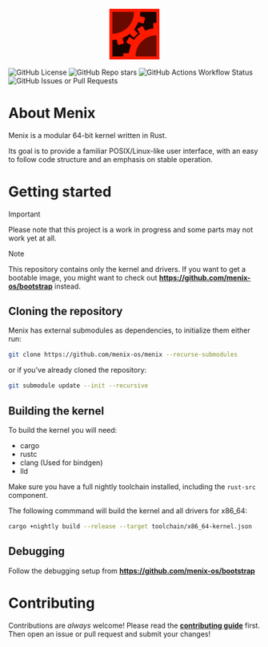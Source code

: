<p align="center">
<img src="assets/menix.svg" width="20%"/>
</p>

![GitHub License](https://img.shields.io/github/license/menix-os/menix?style=flat&color=red)
![GitHub Repo stars](https://img.shields.io/github/stars/menix-os/menix?style=flat)
![GitHub Actions Workflow Status](https://img.shields.io/github/actions/workflow/status/menix-os/menix/ci.yml)
![GitHub Issues or Pull Requests](https://img.shields.io/github/issues/menix-os/menix?style=flat)

# About Menix
Menix is a modular 64-bit kernel written in Rust.

Its goal is to provide a familiar POSIX/Linux-like user interface,
with an easy to follow code structure and an emphasis on stable operation.

# Getting started

> [!IMPORTANT]
> Please note that this project is a work in progress
> and some parts may not work yet at all.

> [!NOTE]
> This repository contains only the kernel and drivers.
> If you want to get a bootable image, you might want to check out
> **https://github.com/menix-os/bootstrap** instead.

## Cloning the repository
Menix has external submodules as dependencies, to initialize them either run:

```sh
git clone https://github.com/menix-os/menix --recurse-submodules
```

or if you've already cloned the repository:

```sh
git submodule update --init --recursive
```

## Building the kernel

To build the kernel you will need:
- cargo
- rustc
- clang (Used for bindgen)
- lld

Make sure you have a full nightly toolchain installed,
including the `rust-src` component.

The following commmand will build the kernel and all drivers for x86_64:
```sh
cargo +nightly build --release --target toolchain/x86_64-kernel.json
```

## Debugging

Follow the debugging setup from **https://github.com/menix-os/bootstrap**

# Contributing

Contributions are _always_ welcome!
Please read the **[contributing guide](docs/src/contributing.md)** first.
Then open an issue or pull request and submit your changes!
